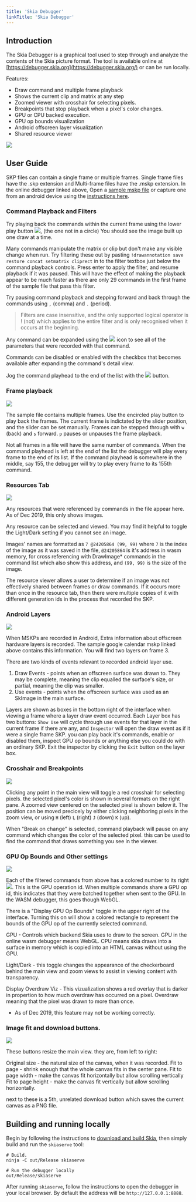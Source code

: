 ```yaml
---
title: 'Skia Debugger'
linkTitle: 'Skia Debugger'
---
```


## Introduction

The Skia Debugger is a graphical tool used to step through and analyze the
contents of the Skia picture format. The tool is available online at
[https://debugger.skia.org](https://debugger.skia.org/) or can be run locally.

Features:

- Draw command and multiple frame playback
- Shows the current clip and matrix at any step
- Zoomed viewer with crosshair for selecting pixels.
- Breakpoints that stop playback when a pixel's color changes.
- GPU or CPU backed execution.
- GPU op bounds visualization
- Android offscreen layer visualization
- Shared resource viewer

<img src="/dev/tools/onlinedebugger.png" style="display: inline-block;" />

## User Guide

SKP files can contain a single frame or multiple frames. Single frame files have
the .skp extension and Multi-frame files have the .mskp extension. In the online
debugger linked above, Open a [sample mskp file](/dev/tools/calendar.mskp) or
capture one from an android device using the
[instructions here](https://sites.google.com/a/google.com/skia/android/skp-from-framework).

### Command Playback and Filters

Try playing back the commands within the current frame using the lower play
button <img src="/dev/tools/playcommands.png" style="display: inline-block;" />,
(the one not in a circle) You should see the image built up one draw at a time.

Many commands manipulate the matrix or clip but don't make any visible change
when run. Try filtering these out by pasting
`!drawannotation save restore concat setmatrix cliprect` in to the filter
textbox just below the command playback controls. Press enter to apply the
filter, and resume playback if it was paused. This will have the effect of
making the playback appear to be much faster as there are only 29 commands in
the first frame of the sample file that pass this filter.

Try pausing command playback and stepping forward and back through the commands
using `,` (comma) and `.` (period).

> Filters are case insensitive, and the only supported logical operator is !
> (not) which applies to the entire filter and is only recognised when it occurs
> at the beginning.

Any command can be expanded using the
<img src="/dev/tools/expand.png" style="display: inline-block;" /> icon to see
all of the parameters that were recorded with that command.

Commands can be disabled or enabled with the checkbox that becomes available
after expanding the command's detail view.

Jog the command playhead to the end of the list with the
<img src="/dev/tools/end.png" style="display: inline-block;" /> button.

### Frame playback

<img src="/dev/tools/frameplayback.png" style="display: inline-block;" />

The sample file contains multiple frames. Use the encircled play button to play
back the frames. The current frame is indictated by the slider position, and the
slider can be set manually. Frames can be stepped through with `w` (back) and
`s` forward. `p` pauses or unpauses the frame playback.

Not all frames in a file will have the same number of commands. When the command
playhead is left at the end of the list the debugger will play every frame to
the end of its list. If the command playhead is somewhere in the middle, say
155, the debugger will try to play every frame to its 155th command.

### Resources Tab

<img src="/dev/tools/resources.png" style="display: inline-block;" />

Any resources that were referenced by commands in the file appear here. As of
Dec 2019, this only shows images.

Any resource can be selected and viewed. You may find it helpful to toggle the
Light/Dark setting if you cannot see an image.

Images' names are formatted as `7 @24205864 (99, 99)` where `7` is the index of
the image as it was saved in the file, `@24205864` is it's address in wasm
memory, for cross referencing with DrawImage\* commands in the command list
which also show this address, and `(99, 99)` is the size of the image.

The resource viewer allows a user to determine if an image was not effectively
shared between frames or draw commands. If it occurs more than once in the
resource tab, then there were multiple copies of it with different generation
ids in the process that recorded the SKP.

### Android Layers

<img src="/dev/tools/layers.png" style="display: inline-block;" />

When MSKPs are recorded in Android, Extra information about offscreen hardware
layers is recorded. The sample google calendar mskp linked above contains this
information. You will find two layers on frame 3.

There are two kinds of events relevant to recorded android layer use.

1. Draw Events - points when an offscreen surface was drawn to. They may be
   complete, meaning the clip equalled the surface's size, or partial, meaning
   the clip was smaller.
2. Use events - points when the offscreen surface was used as an SkImage in the
   main surface.

Layers are shown as boxes in the bottom right of the interface when viewing a
frame where a layer draw event occurred. Each Layer box has two buttons:
`Show Use` will cycle through use events for that layer in the current frame if
there are any, and `Inspector` will open the draw event as if it were a single
frame SKP. you can play back it's commands, enable or disabled them, inspect GPU
op bounds or anything else you could do with an ordinary SKP. Exit the inspector
by clicking the `Exit` button on the layer box.

### Crosshair and Breakpoints

<img src="/dev/tools/crosshair.png" style="display: inline-block;" />

Clicking any point in the main view will toggle a red crosshair for selecting
pixels. the selected pixel's color is shown in several formats on the right
pane. A zoomed view centered on the selected pixel is shown below it. The
position can be moved precicely by either clicking neighboring pixels in the
zoom view, or using `H` (left) `L` (right) `J` (down) `K` (up).

When "Break on change" is selected, command playback will pause on any command
which changes the color of the selected pixel. this can be used to find the
command that draws something you see in the viewer.

### GPU Op Bounds and Other settings

<img src="/dev/tools/settings.png" style="display: inline-block;" />

Each of the filtered commands from above has a colored number to its right
<img src="/dev/tools/gpuop.png" style="display: inline-block;" />. This is the
GPU operation id. When multiple commands share a GPU op id, this indicates that
they were batched together when sent to the GPU. In the WASM debugger, this goes
though WebGL.

There is a "Display GPU Op Bounds" toggle in the upper right of the interface.
Turning this on will show a colored rectangle to represent the bounds of the GPU
op of the currently selected command.

GPU - Controls which backend Skia uses to draw to the screen. GPU in the online
wasm debugger means WebGL. CPU means skia draws into a surface in memory which
is copied into an HTML canvas without using the GPU.

Light/Dark - this toggle changes the appearance of the checkerboard behind the
main view and zoom views to assist in viewing content with transparency.

Display Overdraw Viz - This vizualization shows a red overlay that is darker in
propertion to how much overdraw has occurred on a pixel. Overdraw meaning that
the pixel was drawn to more than once.

- As of Dec 2019, this feature may not be working correctly.

### Image fit and download buttons.

<img src="/dev/tools/settings.png" style="display: inline-block;" />

These buttons resize the main view. they are, from left to right:

Original size - the natural size of the canvas, when it was recorded. Fit to
page - shrink enough that the whole canvas fits in the center pane. Fit to page
width - make the canvas fit horizontally but allow scrolling vertically Fit to
page height - make the canvas fit vertically but allow scrolling horizontally.

next to these is a 5th, unrelated download button which saves the current canvas
as a PNG file.

## Building and running locally

Begin by following the instructions to
[download and build Skia](../../user/quick), then simply build and run the
`skiaserve` tool:

<!--?prettify lang=sh?-->

    # Build.
    ninja -C out/Release skiaserve

    # Run the debugger locally
    out/Release/skiaserve

After running `skiaserve`, follow the instructions to open the debugger in your
local browser. By default the address will be `http://127.0.0.1:8888`.
